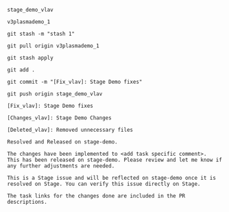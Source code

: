 ```text
stage_demo_vlav
```
```text
v3plasmademo_1
```
```text
git stash -m "stash 1"
```
```text
git pull origin v3plasmademo_1
```
```text
git stash apply
```
```text
git add .
```
```text
git commit -m "[Fix_vlav]: Stage Demo fixes"
```
```text
git push origin stage_demo_vlav
```
```text
[Fix_vlav]: Stage Demo fixes
```
```text
[Changes_vlav]: Stage Demo Changes
```
```text
[Deleted_vlav]: Removed unnecessary files
```
```text
Resolved and Released on stage-demo.
```
```text
The changes have been implemented to <add task specific comment>.
This has been released on stage-demo. Please review and let me know if any further adjustments are needed.
```
```text
This is a Stage issue and will be reflected on stage-demo once it is resolved on Stage. You can verify this issue directly on Stage.
```
```
The task links for the changes done are included in the PR descriptions.
```
